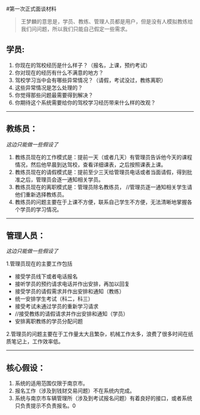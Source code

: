 
#第一次正式面谈材料
> 王梦麟的意思是，学员、教练、管理人员都是用户，但是没有人模拟教练给我们问问题，所以我们只能自己假定一些需求。

## 学员:

1. 你现在的驾校经历是什么样子？（报名，上课，预约考试）
2. 你对现在的经历有什么不满意的地方？
3. 驾校学习当中会有哪些异常情况？（请假，考试没过，教练离职）
4. 这些异常情况是怎么处理的？
5. 你觉得那些问题最需要得到解决？
6. 你期待这个系统需要给你的驾校学习经历带来什么样的改观？

---

## 教练员：

*这边只能做一些假设了*

1. 教练员现在的工作模式是：提前一天（或者几天）有管理员告诉他今天的课程情况，然后他早晨到达驾校，查看详细课表，之后按照课表上课。
2. 教练员现在的请假模式是：提前至少三天给管理员电话或者当面请假，得到批准之后，管理员会逐一通知相关学员。
3. 教练员现在的离职模式是：管理员除名教练员，
//管理员逐一通知相关学生请他们重新选择教练员。
4. 教练员的问题主要在于上课不方便，联系自己学生不方便，无法清晰地掌握各个学员的学习情况。

---

## 管理人员：

*这边只能做一些假设了*

1.管理员现在的主要工作包括

- 接受学员线下或者电话报名
- 接听学员的预约请求电话并作出安排，再加以回复
- 接受学员的请假需求并作出安排和通知（教练）
- 统一安排学生考试（科二，科三）
- 接受考试未通过学员的重新学习请求
- //接受教练的请假请求并作出安排和通知（学员）
- 安排离职教练的学员分配问题

2.管理员的问题主要在于工作量太大且繁杂，机械工作太多，浪费了很多时间在纸质笔记上，工作效率低。

---

## 核心假设：

1. 系统的适用范围仅限于南京市。
2. 报名工作（涉及到钱财交易问题）不在系统内完成。
3. 系统与南京市车辆管理所（涉及到考试报名问题）有着良好的接口，或者系统只负责提示不负责报名。0